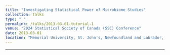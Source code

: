```yaml
---
title: "Investigating Statistical Power of Microbiome Studies"
collection: talks
type: " "
permalink: /talks/2013-03-01-tutorial-1
venue: "2024 Statistical Society of Canada (SSC) Conference"
date: 2013-03-01
location: "Memorial University, St. John's, Newfoundland and Labrador, Canada"
---
```




---



